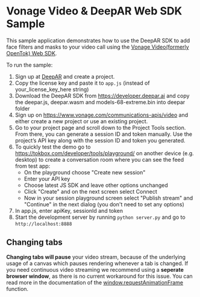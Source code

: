 # Vonage Video & DeepAR Web SDK Sample

This sample application demonstrates how to use the DeepAR SDK to add face filters and masks to your video call using the [Vonage Video(formerly OpenTok) Web SDK](https://tokbox.com/developer/sdks/js/).

To run the sample:

1) Sign up at [DeepAR](https://developer.deepar.ai) and create a project.
2) Copy the license key and paste it to `app.js` (instead of your_license_key_here string)
3) Download the DeepAR SDK from https://developer.deepar.ai and copy the deepar.js, deepar.wasm and models-68-extreme.bin into deepar folder
4) Sign up on https://www.vonage.com/communications-apis/video and either create a new project or use an existing project.
5) Go to your project page and scroll down to the Project Tools section. From there, you can generate a session ID and token manually. Use the project’s API key along with the session ID and token you generated.
6) To quickly test the demo go to https://tokbox.com/developer/tools/playground/ on another device (e.g. desktop) to create a conversation room where you can see the feed from test app:
	- On the playground choose "Create new session"
	- Enter your API key
	- Choose latest JS SDK and leave other options unchanged
	- Click "Create" and on the next screen select Connect
	- Now in your session playground screen select "Publish stream" and "Continue" in the next dialog (you don't need to set any options)
7) In app.js, enter apiKey, sessionId and token
8) Start the development server by running `python server.py` and go to `http://localhost:8888`

## Changing tabs
**Changing tabs will pause** your video stream, because of the underlying usage of a canvas which pauses rendering whenever a tab is changed. If you need continuous video streaming we recommend using a **seperate browser window**, as there is no current workaround for this issue. You can read more in the documentation of the [window.requestAnimationFrame](https://developer.mozilla.org/en-US/docs/Web/API/window/requestAnimationFrame) function.